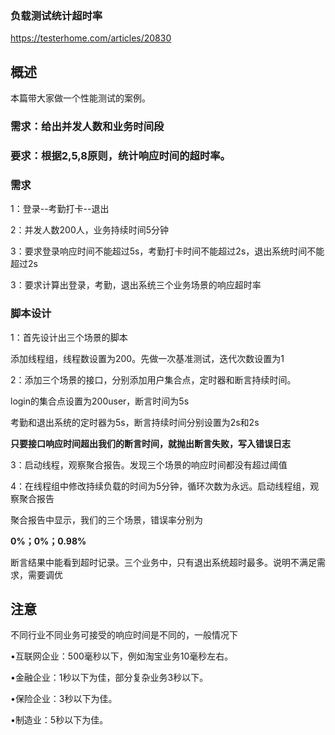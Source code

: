 ### 负载测试统计超时率

https://testerhome.com/articles/20830

## 概述

本篇带大家做一个性能测试的案例。

### 需求：给出并发人数和业务时间段

### 要求：根据2,5,8原则，统计响应时间的超时率。

### 需求

1：登录--考勤打卡--退出

2：并发人数200人，业务持续时间5分钟

3：要求登录响应时间不能超过5s，考勤打卡时间不能超过2s，退出系统时间不能超过2s

3：要求计算出登录，考勤，退出系统三个业务场景的响应超时率

### 脚本设计

1：首先设计出三个场景的脚本

添加线程组，线程数设置为200。先做一次基准测试，迭代次数设置为1

2：添加三个场景的接口，分别添加用户集合点，定时器和断言持续时间。

login的集合点设置为200user，断言时间为5s

考勤和退出系统的定时器为5s，断言持续时间分别设置为2s和2s

**只要接口响应时间超出我们的断言时间，就抛出断言失败，写入错误日志**

3：启动线程，观察聚合报告。发现三个场景的响应时间都没有超过阈值

4：在线程组中修改持续负载的时间为5分钟，循环次数为永远。启动线程组，观察聚合报告

聚合报告中显示，我们的三个场景，错误率分别为

**0%；0%；0.98%**

断言结果中能看到超时记录。三个业务中，只有退出系统超时最多。说明不满足需求，需要调优

## 注意

不同行业不同业务可接受的响应时间是不同的，一般情况下

•互联网企业：500毫秒以下，例如淘宝业务10毫秒左右。

•金融企业：1秒以下为佳，部分复杂业务3秒以下。

•保险企业：3秒以下为佳。

•制造业：5秒以下为佳。